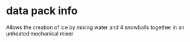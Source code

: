 # data pack info
Allows the creation of ice by mixing water and 4 snowballs together in an unheated mechanical mixer
